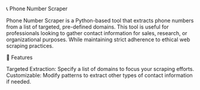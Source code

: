 📞 Phone Number Scraper

Phone Number Scraper is a Python-based tool that extracts phone numbers from a list of targeted, pre-defined domains. 
This tool is useful for professionals looking to gather contact information for sales, research, or organizational purposes.
While maintaining strict adherence to ethical web scraping practices.

🚀 Features

Targeted Extraction: Specify a list of domains to focus your scraping efforts.
Customizable: Modify patterns to extract other types of contact information if needed.
